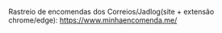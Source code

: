 Rastreio de encomendas dos Correios/Jadlog(site + extensão chrome/edge): https://www.minhaencomenda.me/
